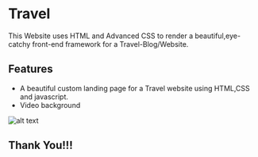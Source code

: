 # Travel
This Website uses HTML and Advanced CSS to render a beautiful,eye-catchy front-end framework for a Travel-Blog/Website.

## Features
 - A beautiful custom landing page for a Travel website using HTML,CSS and javascript.
 - Video background
 
 ![alt text](https://github.com/[username]/[reponame]/blob/[branch]/image.jpg?raw=true)
 
 ## Thank You!!!
